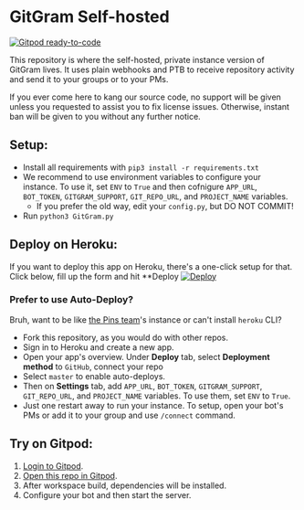 # GitGram Self-hosted
[![Gitpod ready-to-code](https://img.shields.io/badge/Gitpod-ready--to--code-blue?logo=gitpod)](https://gitpod.io/#https://github.com/pokurt/GitGram)

This repository is where the self-hosted, private instance version of GitGram lives. It uses plain webhooks and PTB to receive repository
activity and send it to your groups or to your PMs.

If you ever come here to kang our source code, no support will be given unless you requested to assist you to fix license
issues. Otherwise, instant ban will be given to you without any further notice.

## Setup:
- Install all requirements with `pip3 install -r requirements.txt`
- We recommend to use environment variables to configure your instance. To use it, set `ENV` to `True` and
then cofnigure `APP_URL`, `BOT_TOKEN`, `GITGRAM_SUPPORT`, `GIT_REPO_URL`, and `PROJECT_NAME` variables.
    - If you prefer the old way, edit your `config.py`, but DO NOT COMMIT!
- Run `python3 GitGram.py`

## Deploy on Heroku:
If you want to deploy this app on Heroku, there's a one-click setup for that. Click below, fill up the form and hit **Deploy [![Deploy](https://www.herokucdn.com/deploy/button.svg)](https://heroku.com/deploy?template=https://github.com/pokurt/GitGram)

### Prefer to use Auto-Deploy?
Bruh, want to be like [the Pins team](https://t.me/ThePinsTeam_GitGramBot)'s instance or can't install `heroku` CLI?

- Fork this repository, as you would do with other repos.
- Sign in to Heroku and create a new app.
- Open your app's overview. Under **Deploy** tab, select **Deployment method** to `GitHub`, connect your repo
- Select `master` to enable auto-deploys.
- Then on **Settings** tab, add `APP_URL`, `BOT_TOKEN`, `GITGRAM_SUPPORT`, `GIT_REPO_URL`, and `PROJECT_NAME` variables. To use them, set `ENV` to `True`.
- Just one restart away to run your instance. To setup, open your bot's PMs or add it to your group and use `/connect` command.

## Try on Gitpod:
1. [Login to Gitpod](https://gitpod.io/login).
2. [Open this repo in Gitpod](https://gitpod.io/#github.com/pokurt/GitGram).
3. After workspace build, dependencies will be installed.
4. Configure your bot and then start the server.
